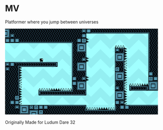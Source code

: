 # MV
Platformer where you jump between universes

![](screenshot.png)

Originally Made for Ludum Dare 32

